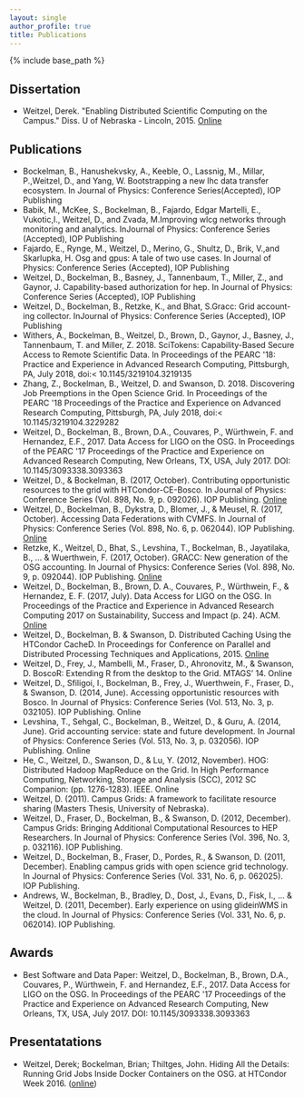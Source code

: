 ```yaml
---
layout: single
author_profile: true
title: Publications
---
```


{% include base_path %}

## Dissertation

* Weitzel, Derek. "Enabling Distributed Scientific Computing on the Campus." Diss. U of Nebraska - Lincoln, 2015. [Online](http://digitalcommons.unl.edu/computerscidiss/88/)

## Publications
* Bockelman, B., Hanushekvsky, A., Keeble, O., Lassnig, M., Millar, P.,Weitzel, D., and Yang, W. Bootstrapping a new lhc data transfer ecosystem. In Journal of Physics: Conference Series(Accepted), IOP Publishing
* Babik, M., McKee, S., Bockelman, B., Fajardo, Edgar Martelli, E., Vukotic,I., Weitzel, D., and Zvada, M.Improving wlcg networks through monitoring and analytics.  InJournal of Physics: Conference Series (Accepted), IOP Publishing
* Fajardo, E., Rynge, M., Weitzel, D., Merino, G., Shultz, D., Brik, V.,and Skarlupka, H. Osg and gpus: A tale of two use cases.  In Journal of Physics: Conference Series (Accepted), IOP Publishing
* Weitzel, D., Bockelman, B., Basney, J., Tannenbaum, T., Miller, Z., and Gaynor, J. Capability-based authorization for hep.  In Journal of Physics: Conference Series (Accepted), IOP Publishing
* Weitzel, D., Bockelman, B., Retzke, K., and Bhat, S.Gracc: Grid account-ing collector.  InJournal of Physics: Conference Series (Accepted), IOP Publishing
* Withers, A., Bockelman, B., Weitzel, D., Brown, D., Gaynor, J., Basney, J., Tannenbaum, T. and Miller, Z. 2018. SciTokens: Capability-Based Secure Access to Remote Scientific Data. In Proceedings of the PEARC '18: Practice and Experience in Advanced Research Computing, Pittsburgh, PA, July 2018, doi:< 10.1145/3219104.3219135
* Zhang, Z., Bockelman, B., Weitzel, D. and Swanson, D. 2018. Discovering Job Preemptions in the Open Science Grid. In Proceedings of the PEARC '18 Proceedings of the Practice and Experience on Advanced Research Computing, Pittsburgh, PA, July 2018, doi:< 10.1145/3219104.3229282
* Weitzel, D., Bockelman, B., Brown, D.A., Couvares, P., Würthwein, F. and Hernandez, E.F., 2017. Data Access for LIGO on the OSG. In Proceedings of the PEARC '17 Proceedings of the Practice and Experience on Advanced Research Computing, New Orleans, TX, USA, July 2017. DOI: 10.1145/3093338.3093363
* Weitzel, D., & Bockelman, B. (2017, October). Contributing opportunistic resources to the grid with HTCondor-CE-Bosco. In Journal of Physics: Conference Series (Vol. 898, No. 9, p. 092026). IOP Publishing. [Online](http://iopscience.iop.org/article/10.1088/1742-6596/898/9/092026/meta)
* Weitzel, D., Bockelman, B., Dykstra, D., Blomer, J., & Meusel, R. (2017, October). Accessing Data Federations with CVMFS. In Journal of Physics: Conference Series (Vol. 898, No. 6, p. 062044). IOP Publishing. [Online](http://iopscience.iop.org/article/10.1088/1742-6596/898/6/062044/meta)
* Retzke, K., Weitzel, D., Bhat, S., Levshina, T., Bockelman, B., Jayatilaka, B., ... & Wuerthwein, F. (2017, October). GRACC: New generation of the OSG accounting. In Journal of Physics: Conference Series (Vol. 898, No. 9, p. 092044). IOP Publishing. [Online](http://iopscience.iop.org/article/10.1088/1742-6596/898/9/092044/meta)
* Weitzel, D., Bockelman, B., Brown, D. A., Couvares, P., Würthwein, F., & Hernandez, E. F. (2017, July). Data Access for LIGO on the OSG. In Proceedings of the Practice and Experience in Advanced Research Computing 2017 on Sustainability, Success and Impact (p. 24). ACM. [Online](https://arxiv.org/abs/1705.06202)
* Weitzel, D., Bockelman, B. & Swanson, D. Distributed Caching Using the HTCondor CacheD. In Proceedings for Conference on Parallel and Distributed Processing Techniques and Applications, 2015. [Online](http://digitalcommons.unl.edu/hollandfacpub/4/)
* Weitzel, D., Frey, J., Mambelli, M., Fraser, D., Ahronovitz, M., & Swanson, D. BoscoR: Extending R from the desktop to the Grid. MTAGS’ 14. Online
* Weitzel, D., Sfiligoi, I., Bockelman, B., Frey, J., Wuerthwein, F., Fraser, D., & Swanson, D. (2014, June). Accessing opportunistic resources with Bosco. In Journal of Physics: Conference Series (Vol. 513, No. 3, p. 032105). IOP Publishing. Online
* Levshina, T., Sehgal, C., Bockelman, B., Weitzel, D., & Guru, A. (2014, June). Grid accounting service: state and future development. In Journal of Physics: Conference Series (Vol. 513, No. 3, p. 032056). IOP Publishing. Online
* He, C., Weitzel, D., Swanson, D., & Lu, Y. (2012, November). HOG: Distributed Hadoop MapReduce on the Grid. In High Performance Computing, Networking, Storage and Analysis (SCC), 2012 SC Companion: (pp. 1276-1283). IEEE. Online
* Weitzel, D. (2011). Campus Grids: A framework to facilitate resource sharing (Masters Thesis, University of Nebraska).
* Weitzel, D., Fraser, D., Bockelman, B., & Swanson, D. (2012, December). Campus Grids: Bringing Additional Computational Resources to HEP Researchers. In Journal of Physics: Conference Series (Vol. 396, No. 3, p. 032116). IOP Publishing.
* Weitzel, D., Bockelman, B., Fraser, D., Pordes, R., & Swanson, D. (2011, December). Enabling campus grids with open science grid technology. In Journal of Physics: Conference Series (Vol. 331, No. 6, p. 062025). IOP Publishing.
* Andrews, W., Bockelman, B., Bradley, D., Dost, J., Evans, D., Fisk, I., ... & Weitzel, D. (2011, December). Early experience on using glideinWMS in the cloud. In Journal of Physics: Conference Series (Vol. 331, No. 6, p. 062014). IOP Publishing.

## Awards
* Best Software and Data Paper: Weitzel, D., Bockelman, B., Brown, D.A., Couvares, P., Würthwein, F. and Hernandez, E.F., 2017. Data Access for LIGO on the OSG. In Proceedings of the PEARC '17 Proceedings of the Practice and Experience on Advanced Research Computing, New Orleans, TX, USA, July 2017. DOI: 10.1145/3093338.3093363

## Presentatations

* Weitzel, Derek; Bockelman, Brian; Thiltges, John.  Hiding All the Details: Running Grid Jobs Inside Docker Containers on the OSG. at HTCondor Week 2016.  ([online](https://research.cs.wisc.edu/htcondor//HTCondorWeek2016/presentations/WedWeitzel_DockerGridJobs.pdf))
